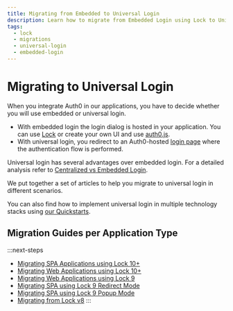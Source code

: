 ```yaml
---
title: Migrating from Embedded to Universal Login
description: Learn how to migrate from Embedded Login using Lock to Universal Login
tags:
  - lock
  - migrations
  - universal-login
  - embedded-login
---
```


# Migrating to Universal Login

When you integrate Auth0 in our applications, you have to decide whether you will use embedded or universal login.

- With embedded login the login dialog is hosted in your application. You can use [Lock](/libraries/lock) or create your own UI and use [auth0.js](/libraries/auth0js).
- With universal login, you redirect to an Auth0-hosted [login page](/hosted-pages/login) where the authentication flow is performed.

Universal login has several advantages over embedded login. For a detailed analysis refer to [Centralized vs Embedded Login](/guides/login/universal-vs-embedded).

We put together a set of articles to help you migrate to universal login in different scenarios. 

You can also find how to implement universal login in multiple technology stacks using [our Quickstarts](/quickstart).

## Migration Guides per Application Type

:::next-steps
- [Migrating SPA Applications using Lock 10+](/guides/login/migrating-lock-v10-spa)
- [Migrating Web Applications using Lock 10+](/guides/login/migrating-lock-v10-webapp)
- [Migrating Web Applications using Lock 9](/guides/login/migrating-lock-v9-webapp)
- [Migrating SPA using Lock 9 Redirect Mode](/guides/login/migrating-lock-v9-spa)
- [Migrating SPA using Lock 9 Popup Mode](/guides/login/migrating-lock-v9-spa-popup)
- [Migrating from Lock v8](/guides/login/migrating-lock-v8)
:::
